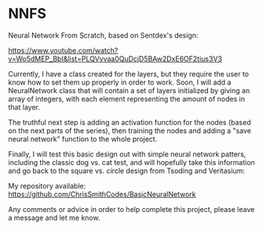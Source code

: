 # NNFS
 Neural Network From Scratch, based on Sentdex's design:
 
 https://www.youtube.com/watch?v=Wo5dMEP_BbI&list=PLQVvvaa0QuDcjD5BAw2DxE6OF2tius3V3
 
 Currently, I have a class created for the layers, but they require the user to know how to set them up properly in order to work. Soon, I will add a NeuralNetwork class that will contain a set of layers initialized by giving an array of integers, with each element representing the amount of nodes in that layer.
 
 The truthful next step is adding an activation function for the nodes (based on the next parts of the series), then training the nodes and adding a "save neural network" function to the whole project.
 
 Finally, I will test this basic design out with simple neural network patters, including the classic dog vs. cat test, and will hopefully take this information and go back to the square vs. circle design from Tsoding and Veritasium:

My repository available: https://github.com/ChrisSmithCodes/BasicNeuralNetwork
 
 Any comments or advice in order to help complete this project, please leave a message and let me know.
